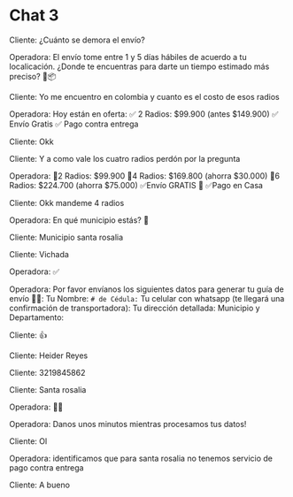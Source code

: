 # Chat 3

Cliente: ¿Cuánto se demora el envío?

Operadora: El envío tome entre 1 y 5 días hábiles de acuerdo a tu localicación.
¿Donde te encuentras para darte un tiempo estimado más preciso? 🚙📦

Cliente: Yo me encuentro en colombia y cuanto es el costo de esos radios

Operadora: Hoy están en oferta:
✅ 2 Radios: $99.900 (antes $149.900)
✅ Envío Gratis
✅ Pago contra entrega

Cliente: Okk

Cliente: Y a como vale los cuatro radios perdón por la pregunta

Operadora: 🔹2 Radios: $99.900
🔹4 Radios: $169.800 (ahorra $30.000)
🔹6 Radios: $224.700 (ahorra $75.000)
✅Envío GRATIS 🚛
✅Pago en Casa

Cliente: Okk mandeme 4 radios

Operadora: En qué municipio estás? 🚛

Cliente: Municipio santa rosalia

Cliente: Vichada

Operadora: ✅

Operadora: Por favor envíanos los siguientes datos para generar tu guía de envío 🚛🥳:
Tu Nombre:
`# de Cédula:`
Tu celular con whatsapp (te llegará una confirmación de transportadora):
Tu dirección detallada:
Municipio y Departamento:

Cliente: 👍

Cliente: Heider Reyes

Cliente: 3219845862

Cliente: Santa rosalia

Operadora: 🙌🏼

Operadora: Danos unos minutos mientras procesamos tus datos!

Cliente: Ol

Operadora: identificamos que para santa rosalia no tenemos servicio de pago contra entrega

Cliente: A bueno
